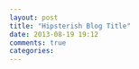 ```yaml
---
layout: post
title: "Hipsterish Blog Title"
date: 2013-08-19 19:12
comments: true
categories: 
---
```

